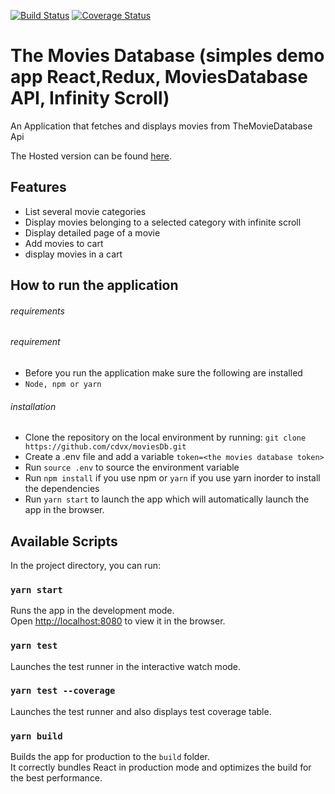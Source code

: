 [![Build Status](https://travis-ci.org/cdvx/moviesDb.svg?branch=master)](https://travis-ci.org/cdvx/moviesDb)
[![Coverage Status](https://coveralls.io/repos/github/wycliffkas/MoviesDatabase/badge.svg?branch=master)](https://coveralls.io/github/wycliffkas/MoviesDatabase?branch=master)

# The Movies Database (simples demo app React,Redux, MoviesDatabase API, Infinity Scroll)

An Application that fetches and displays movies from TheMovieDatabase Api

The Hosted version can be found [here]().

## Features

- List several movie categories
- Display movies belonging to a selected category with infinite scroll
- Display detailed page of a movie
- Add movies to cart
- display movies in a cart

## How to run the application

###### requirements

###### requirement
 - Before you run the application make sure the following are installed
  - `Node, npm or yarn`

  
###### installation

- Clone the repository on the local environment by running:
  `git clone https://github.com/cdvx/moviesDb.git`
- Create a .env file and add a variable `token=<the movies database token>`
- Run `source .env` to source the environment variable
- Run `npm install` if you use npm or `yarn` if you use yarn inorder to install the dependencies
- Run `yarn start` to launch the app which will automatically launch the app in the browser.

## Available Scripts

In the project directory, you can run:

### `yarn start`

Runs the app in the development mode.<br />
Open [http://localhost:8080](http://localhost:8080) to view it in the browser.

### `yarn test`

Launches the test runner in the interactive watch mode.

### `yarn test --coverage`

Launches the test runner and also displays test coverage table.

### `yarn build`

Builds the app for production to the `build` folder.<br />
It correctly bundles React in production mode and optimizes the build for the best performance.
